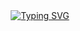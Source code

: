 <div align="center">
  
  <!-- dynamic typing effect 动态打字效果 -->
  <div align="center">
    <a href="https://blog.bywind.xyz/">
      <img src="https://readme-typing-svg.demolab.com?font=Fira+Code&pause=1000&width=435&lines=System.out.println(%22Hello%2C+World!%22);Console.WriteLine(%22Hello%2C+World!%22);fmt.Println(%22Hello%2C+World!%22)" alt="Typing SVG" />
    </a>
  </div>

</div>


<!-- ### Hi there 👋 -->

<!--
**haonan15/haonan15** is a ✨ _special_ ✨ repository because its `README.md` (this file) appears on your GitHub profile.

Here are some ideas to get you started:

- 🔭 I’m currently working on ...
- 🌱 I’m currently learning ...
- 👯 I’m looking to collaborate on ...
- 🤔 I’m looking for help with ...
- 💬 Ask me about ...
- 📫 How to reach me: ...
- 😄 Pronouns: ...
- ⚡ Fun fact: ...
-->
